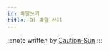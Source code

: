 ```yaml
---
id: 파일쓰기
title: 8) 파일 쓰기
---
```


:::note
written by [Caution-Sun](https://github.com/Caution-Sun)
:::
